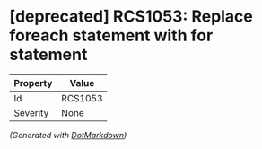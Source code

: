 # \[deprecated\] RCS1053: Replace foreach statement with for statement

| Property | Value   |
| -------- | ------- |
| Id       | RCS1053 |
| Severity | None    |


*\(Generated with [DotMarkdown](http://github.com/JosefPihrt/DotMarkdown)\)*